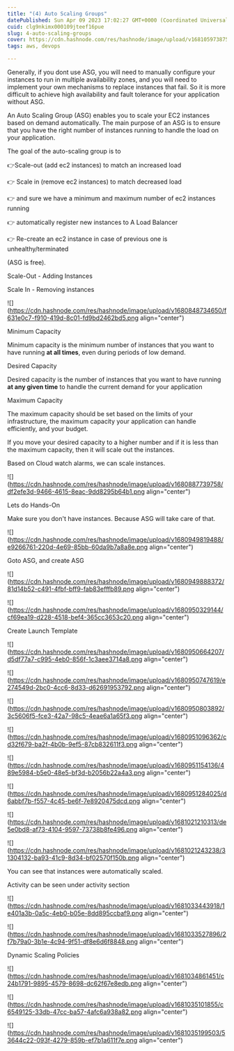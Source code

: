 ```yaml
---
title: "(4) Auto Scaling Groups"
datePublished: Sun Apr 09 2023 17:02:27 GMT+0000 (Coordinated Universal Time)
cuid: clg9nkimx000109jteef16pue
slug: 4-auto-scaling-groups
cover: https://cdn.hashnode.com/res/hashnode/image/upload/v1681059738758/80005010-9d67-43d8-a1f4-60e2c21afb7b.png
tags: aws, devops

---
```


Generally, if you dont use ASG, you will need to manually configure your instances to run in multiple availability zones, and you will need to implement your own mechanisms to replace instances that fail. So it is more difficult to achieve high availability and fault tolerance for your application without ASG.

An Auto Scaling Group (ASG) enables you to scale your EC2 instances based on demand automatically. The main purpose of an ASG is to ensure that you have the right number of instances running to handle the load on your application.

The goal of the auto-scaling group is to

👉Scale-out (add ec2 instances) to match an increased load

👉 Scale in (remove ec2 instances) to match decreased load

👉 and sure we have a minimum and maximum number of ec2 instances running

👉 automatically register new instances to A Load Balancer

👉 Re-create an ec2 instance in case of previous one is unhealthy/terminated

(ASG is free).

Scale-Out - Adding Instances

Scale In - Removing instances

![](https://cdn.hashnode.com/res/hashnode/image/upload/v1680848734650/f631e0c7-f910-419d-8c01-fd9bd2462bd5.png align="center")

Minimum Capacity

Minimum capacity is the minimum number of instances that you want to have running **at all times**, even during periods of low demand.

Desired Capacity

Desired capacity is the number of instances that you want to have running **at any given time** to handle the current demand for your application

Maximum Capacity

The maximum capacity should be set based on the limits of your infrastructure, the maximum capacity your application can handle efficiently, and your budget.

If you move your desired capacity to a higher number and if it is less than the maximum capacity, then it will scale out the instances.

Based on Cloud watch alarms, we can scale instances.

![](https://cdn.hashnode.com/res/hashnode/image/upload/v1680887739758/df2efe3d-9466-4615-8eac-9dd8295b64b1.png align="center")

Lets do Hands-On

Make sure you don't have instances. Because ASG will take care of that.

![](https://cdn.hashnode.com/res/hashnode/image/upload/v1680949819488/e9266761-220d-4e69-85bb-60da9b7a8a8e.png align="center")

Goto ASG, and create ASG

![](https://cdn.hashnode.com/res/hashnode/image/upload/v1680949888372/81d14b52-c491-4fbf-bff9-fab83efffb89.png align="center")

![](https://cdn.hashnode.com/res/hashnode/image/upload/v1680950329144/cf69ea19-d228-4518-bef4-365cc3653c20.png align="center")

Create Launch Template

![](https://cdn.hashnode.com/res/hashnode/image/upload/v1680950664207/d5df77a7-c995-4eb0-856f-1c3aee3714a8.png align="center")

![](https://cdn.hashnode.com/res/hashnode/image/upload/v1680950747619/e274549d-2bc0-4cc6-8d33-d62691953792.png align="center")

![](https://cdn.hashnode.com/res/hashnode/image/upload/v1680950803892/3c5606f5-fce3-42a7-98c5-4eae6a1a65f3.png align="center")

![](https://cdn.hashnode.com/res/hashnode/image/upload/v1680951096362/cd32f679-ba2f-4b0b-9ef5-87cb832611f3.png align="center")

![](https://cdn.hashnode.com/res/hashnode/image/upload/v1680951154136/489e5984-b5e0-48e5-bf3d-b2056b22a4a3.png align="center")

![](https://cdn.hashnode.com/res/hashnode/image/upload/v1680951284025/d6abbf7b-f557-4c45-be6f-7e8920475dcd.png align="center")

![](https://cdn.hashnode.com/res/hashnode/image/upload/v1681021210313/de5e0bd8-af73-4104-9597-73738b8fe496.png align="center")

![](https://cdn.hashnode.com/res/hashnode/image/upload/v1681021243238/31304132-ba93-41c9-8d34-bf02570f150b.png align="center")

You can see that instances were automatically scaled.

Activity can be seen under activity section

![](https://cdn.hashnode.com/res/hashnode/image/upload/v1681033443918/1e401a3b-0a5c-4eb0-b05e-8dd895ccbaf9.png align="center")

![](https://cdn.hashnode.com/res/hashnode/image/upload/v1681033527896/2f7b79a0-3b1e-4c94-9f51-df8e6d6f8848.png align="center")

Dynamic Scaling Policies

![](https://cdn.hashnode.com/res/hashnode/image/upload/v1681034861451/c24b1791-9895-4579-8698-dc62f67e8edb.png align="center")

![](https://cdn.hashnode.com/res/hashnode/image/upload/v1681035101855/c6549125-33db-47cc-ba57-4afc6a938a82.png align="center")

![](https://cdn.hashnode.com/res/hashnode/image/upload/v1681035199503/53644c22-093f-4279-859b-ef7b1a611f7e.png align="center")